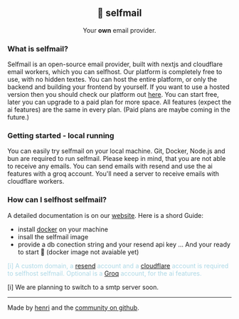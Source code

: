 <p align="center">
    <h2 align="center">
        📯 selfmail
    </h2>
    <p align="center">
        Your <b>own</b> email provider.
    </p>
</p>

### What is selfmail?

Selfmail is an open-source email provider, built with nextjs and cloudflare email workers, which you can selfhost. Our platform is completely free to use, with no hidden textes. You can host the entire platform, or only the backend and building your frontend by yourself. If you want to use a hosted version then you should check our platform out [here](https://selfmail.app). You can start free, later you can upgrade to a paid plan for more space. All features (expect the ai features) are the same in every plan. (Paid plans are maybe coming in the future.)

### Getting started - local running

You can easily try selfmail on your local machine. Git, Docker, Node.js and bun are required to run selfmail. Please keep in mind, that you are not able to receive any emails. You can send emails with resend and use the ai features with a groq account. You'll need a server to receive emails with cloudflare workers.

### How can I selfhost selfmail?

A detailed documentation is on our [website](https://selfmail.app/docs). Here is a shord Guide: <br>

- install [docker](https://docker.com) on your machine
- insall the selfmail image
- provide a db conection string and your resend api key
  ... And your ready to start 🥳
  (docker image not avaiable yet)

<p style="color: lightblue">
[i] A custom domain, a <a href="https://resend.com">resend</a> account and a <a href="https://cloudflare.com">cloudflare</a> account is required to selfhost selfmail. Optional is a <a href="https://groq.com">Groq</a> account, for the ai features.
</p>

[i] We are planning to switch to a smtp server soon.

---

Made by [henri](https://henri.gg) and the [community on github](https://github.com/i-am-henri/selfmail).
